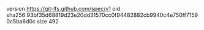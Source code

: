 version https://git-lfs.github.com/spec/v1
oid sha256:93bf35d68819d23e20dd31570cc0f94482882cb9940c4e750ff71590c5ba6d0c
size 492
